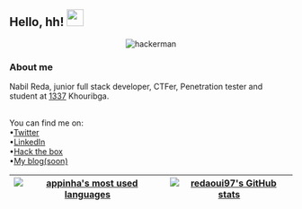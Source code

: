 <!-- header -->
## Hello, hh! <img src="https://raw.githubusercontent.com/MartinHeinz/MartinHeinz/master/wave.gif" width="30px">
<p align="center">
  <img src="https://i.makeagif.com/media/4-12-2017/wOJFFS.gif" alt="hackerman">
</p>

<!-- Description -->
<h3>About me </h3>
Nabil Reda, junior full stack developer, CTFer, Penetration tester and student at <a href="https://1337.ma/en/" target="_blank" >1337</a></li>  Khouribga. <br>
<br>

<!-- links -->
You can find me on:<br>
•<a href="https://twitter.com/redaoui_97" target="_blank">Twitter</a>  <br>
•<a href="https://www.linkedin.com/in/reda-nabil-a001a1159/" target="_blank">LinkedIn</a></li> <br>
•<a href="https://app.hackthebox.com/users/994727" target="_blank">Hack the box</a></li> <br>
•<a href="https://redaoui.hashnode.dev/" target="_blank">My blog(soon)</a></li> <br>

<!-- Links  -->
[1]: https://twitter.com/redaoui97
[2]: https://www.linkedin.com/in/reda-nabil-a001a1159/

<!-- 42 stats-->
<!-- will add later maybe, Idk
<p align="center">
  <a href="https://github.com/oakoudad/badge42">
    <img src="https://badge.mediaplus.ma/binary/rnabil" alt="rnabil's 42 stats">
  </a>
</p>
-->
 
<!-- github stats -->
| <a href="https://github.com/appinha?tab=repositories"><img src="https://github-readme-stats.vercel.app/api/top-langs/?username=appinha&layout=compact&hide_border=false&count_private=true&theme=dark" alt="appinha's most used languages"></a> | <a href="https://github.com/redaoui97?tab=repositories"><img src="https://github-readme-stats.vercel.app/api?username=redaoui97&count_private=true&show_icons=true&hide=issues&hide_border=false&theme=dark" alt="redaoui97's GitHub stats"></a> |
|:---:|:---:|
